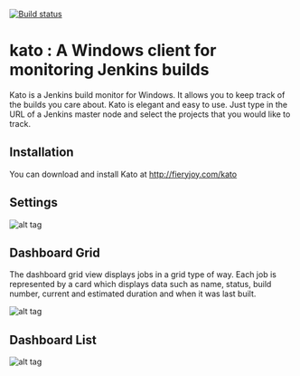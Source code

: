 [![Build status](https://ci.appveyor.com/api/projects/status/98vomkkdrwydhmjj?svg=true)](https://ci.appveyor.com/project/DavidRogers/kato)

# kato : A Windows client for monitoring Jenkins builds
Kato is a Jenkins build monitor for Windows. It allows you to keep track of the builds you care about.
Kato is elegant and easy to use. Just type in the URL of a Jenkins master node and select the projects that you would like to track.

## Installation
You can download and install Kato at http://fieryjoy.com/kato

## Settings
![alt tag](https://raw.githubusercontent.com/aliozgur/kato/master/media/Settings_02.png)

## Dashboard Grid
The dashboard grid view displays jobs in a grid type of way. Each job is represented by a card which displays data such as name, status, build number, current and estimated duration and when it was last built.

![alt tag](https://raw.githubusercontent.com/aliozgur/kato/master/media/dashbaord_00.png)

## Dashboard List
![alt tag](https://raw.githubusercontent.com/aliozgur/kato/master/media/Dashbaord_01.png)
